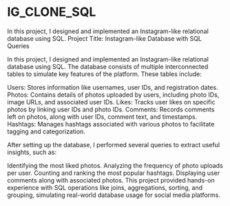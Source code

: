 # IG_CLONE_SQL
 In this project, I designed and implemented an Instagram-like relational database using SQL. 
 Project Title: Instagram-like Database with SQL Queries

In this project, I designed and implemented an Instagram-like relational database using SQL. The database consists of multiple interconnected tables to simulate key features of the platform. These tables include:

Users: Stores information like usernames, user IDs, and registration dates.
Photos: Contains details of photos uploaded by users, including photo IDs, image URLs, and associated user IDs.
Likes: Tracks user likes on specific photos by linking user IDs and photo IDs.
Comments: Records comments left on photos, along with user IDs, comment text, and timestamps.
Hashtags: Manages hashtags associated with various photos to facilitate tagging and categorization.

After setting up the database, I performed several queries to extract useful insights, such as:

Identifying the most liked photos.
Analyzing the frequency of photo uploads per user.
Counting and ranking the most popular hashtags.
Displaying user comments along with associated photos.
This project provided hands-on experience with SQL operations like joins, aggregations, sorting, and grouping, simulating real-world database usage for social media platforms.


